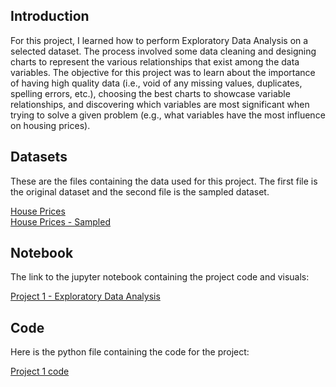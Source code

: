 ## Introduction
<p>For this project, I learned how to perform Exploratory Data Analysis on a selected dataset. The process involved some data cleaning and designing charts to represent the various relationships that exist among the data variables. The objective for this project was to learn about the importance of having high quality data (i.e., void of any missing values, duplicates, spelling errors, etc.), choosing the best charts to showcase variable relationships, and discovering which variables are most significant when trying to solve a given problem (e.g., what variables have the most influence on housing prices).</p>

## Datasets
<p>These are the files containing the data used for this project. The first file is the original dataset and the second file is the sampled dataset.</p>
<a href="https://github.com/mnsemple83/CS675_Intro_to_Data_Science/blob/main/Project_01_Exploratory_Data_Analysis/House_Prices.csv">House Prices</a><br />
<a href="https://github.com/mnsemple83/CS675_Intro_to_Data_Science/blob/main/Project_01_Exploratory_Data_Analysis/house_prices_sampled.csv">House Prices - Sampled</a>

## Notebook
<p>The link to the jupyter notebook containing the project code and visuals:</p>
<a href="https://github.com/mnsemple83/CS675_Intro_to_Data_Science/blob/main/Project_01_Exploratory_Data_Analysis/Mikhel_Semple_CS675_Project_1_EDA.ipynb">Project 1 - Exploratory Data Analysis</a>

## Code
<p>Here is the python file containing the code for the project:</p>
<a href="https://github.com/mnsemple83/CS675_Intro_to_Data_Science/blob/main/Project_01_Exploratory_Data_Analysis/cs675_project_01_code">Project 1 code</a>
